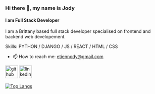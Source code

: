 ### Hi there 👋, my name is Jody
#### I am Full Stack Developer
I am a Brittany based full stack developer specialised on frontend and backend web developement.

Skills: PYTHON / DJANGO / JS / REACT / HTML / CSS

- 📫 How to reach me: etiennody@gmail.com 


[<img src='https://cdn.jsdelivr.net/npm/simple-icons@3.0.1/icons/github.svg' alt='github' height='40'>](https://github.com/etiennody)  [<img src='https://cdn.jsdelivr.net/npm/simple-icons@3.0.1/icons/linkedin.svg' alt='linkedin' height='40'>](https://www.linkedin.com/in/jody-etienne/)  

[![Top Langs](https://github-readme-stats.vercel.app/api/top-langs/?username=etiennody)](https://github.com/anuraghazra/github-readme-stats)